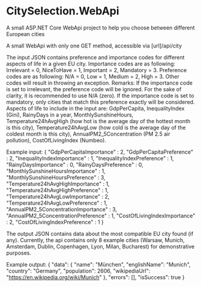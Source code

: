 # CitySelection.WebApi
A small ASP.NET Core WebApi project to help you choose between different European cities

A small WebApi with only one GET method, accessible via [url]/api/city

The input JSON contains preference and importance codes for different aspects of life in a given EU city. Importance codes are as following: Irrelevant = 0, NiceToHave = 1, Important = 2, Mandatory = 3. Preference codes are as following: N/A = 0, Low = 1, Medium = 2, High = 3. Other codes will result in throwing an exception. 
Remarks: If the importance code is set to irrelevant, the preference code will be ignored. For the sake of clarity, it is recommended to use N/A (zero). If the importance code is set to mandatory, only cities that match this preference exactly will be considered. Aspects of life to include in the input are: GdpPerCapita, InequalityIndex (Gini), RainyDays in a year, MonthlySunshineHours, Temperature24hAvgHigh (how hot is the average day of the hottest month is this city), Temperature24hAvgLow (how cold is the average day of the coldest month is this city), AnnualPM2_5Concentration (PM 2.5 air pollution), CostOfLivingIndex (Numbeo).

Example input:
{
  "GdpPerCapitaImportance" : 2,
  "GdpPerCapitaPreference" : 2,
  "InequalityIndexImportance" : 1,
  "InequalityIndexPreference" : 1,
  "RainyDaysImportance" : 0,
  "RainyDaysPreference" : 0,
  "MonthlySunshineHoursImportance" : 1,
  "MonthlySunshineHoursPreference" : 3,
  "Temperature24hAvgHighImportance" : 1,
  "Temperature24hAvgHighPreference" : 1,
  "Temperature24hAvgLowImportance" : 2,
  "Temperature24hAvgLowPreference" : 1,
  "AnnualPM2_5ConcentrationImportance" : 3,
  "AnnualPM2_5ConcentrationPreference" : 1,
  "CostOfLivingIndexImportance" : 2,
  "CostOfLivingIndexPreference" : 1
}

The output JSON contains data about the most compatible EU city found (if any). Currently, the api contains only 8 example cities (Warsaw, Munich, Amsterdam, Dublin, Copenhagen, Lyon, Milan, Bucharest) for demonstrative purposes.

Example output:
{
  "data": {
    "name": "München",
    "englishName": "Munich",
    "country": "Germany",
    "population": 2606,
    "wikipediaUrl": "https://en.wikipedia.org/wiki/Munich"
    },
    "errors": [],
    "isSuccess": true
}

